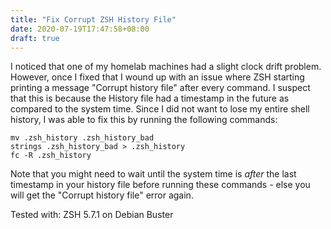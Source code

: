 ```yaml
---
title: "Fix Corrupt ZSH History File"
date: 2020-07-19T17:47:58+08:00
draft: true
---
```


I noticed that one of my homelab machines had a slight clock drift problem. However, once I fixed that I wound up with an issue where ZSH starting printing a message "Corrupt history file" after every command. I suspect that this is because the History file had a timestamp in the future as compared to the system time. Since I did not want to lose my entire shell history, I was able to fix this by running the following commands:

```shell
mv .zsh_history .zsh_history_bad
strings .zsh_history_bad > .zsh_history
fc -R .zsh_history
```

Note that you might need to wait until the system time is _after_ the last timestamp in your history file before running these commands - else you will get the "Corrupt history file" error again.

Tested with: ZSH 5.7.1 on Debian Buster
